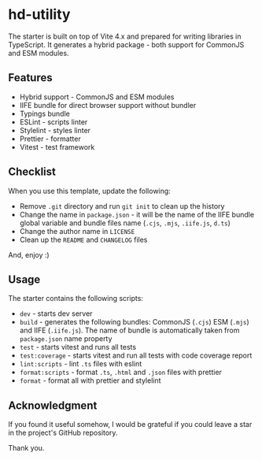 # hd-utility

The starter is built on top of Vite 4.x and prepared for writing libraries in TypeScript. It generates a hybrid package - both support for CommonJS and ESM modules.

## Features

-   Hybrid support - CommonJS and ESM modules
-   IIFE bundle for direct browser support without bundler
-   Typings bundle
-   ESLint - scripts linter
-   Stylelint - styles linter
-   Prettier - formatter
-   Vitest - test framework

## Checklist

When you use this template, update the following:

-   Remove `.git` directory and run `git init` to clean up the history
-   Change the name in `package.json` - it will be the name of the IIFE bundle global variable and bundle files name (`.cjs`, `.mjs`, `.iife.js`, `d.ts`)
-   Change the author name in `LICENSE`
-   Clean up the `README` and `CHANGELOG` files

And, enjoy :)

## Usage

The starter contains the following scripts:

-   `dev` - starts dev server
-   `build` - generates the following bundles: CommonJS (`.cjs`) ESM (`.mjs`) and IIFE (`.iife.js`). The name of bundle is automatically taken from `package.json` name property
-   `test` - starts vitest and runs all tests
-   `test:coverage` - starts vitest and run all tests with code coverage report
-   `lint:scripts` - lint `.ts` files with eslint
-   `format:scripts` - format `.ts`, `.html` and `.json` files with prettier
-   `format` - format all with prettier and stylelint

## Acknowledgment

If you found it useful somehow, I would be grateful if you could leave a star in the project's GitHub repository.

Thank you.
